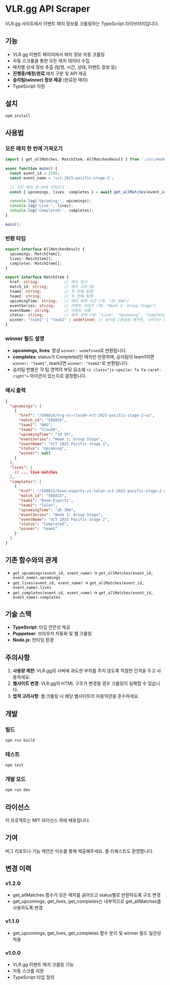 # VLR.gg API Scraper

VLR.gg 사이트에서 이벤트 매치 정보를 크롤링하는 TypeScript 라이브러리입니다.

## 기능

- VLR.gg 이벤트 페이지에서 매치 정보 자동 크롤링
- 자동 스크롤을 통한 모든 매치 데이터 수집
- 매치별 상세 정보 추출 (팀명, 시간, 상태, 이벤트 정보 등)
- **진행중/예정/완료** 매치 구분 및 API 제공
- **승리팀(winner) 정보 제공** (완료된 매치)
- TypeScript 지원

## 설치

```bash
npm install
```

## 사용법

### 모든 매치 한 번에 가져오기

```typescript
import { get_allMatches, MatchItem, AllMatchesResult } from './src/module/scrapper';

async function main() {
  const event_id = 2500;
  const event_name = 'vct-2025-pacific-stage-2';

  // 모든 매치 한 번에 가져오기
  const { upcomings, lives, completes } = await get_allMatches(event_id, event_name);

  console.log('Upcoming:', upcomings);
  console.log('Live:', lives);
  console.log('Completed:', completes);
}

main();
```

### 반환 타입

```typescript
export interface AllMatchesResult {
  upcomings: MatchItem[];
  lives: MatchItem[];
  completes: MatchItem[];
}

export interface MatchItem {
  href: string;           // 매치 링크
  match_id: string;       // 매치 고유 ID
  team1: string;          // 첫 번째 팀명
  team2: string;          // 두 번째 팀명
  upcomingTime: string;   // 매치 예정 시간 (예: "2h 30m")
  eventSeries: string;    // 이벤트 시리즈 (예: "Week 1: Group Stage")
  eventName: string;      // 이벤트 이름
  status: string;         // 매치 상태 (예: "Live", "Upcoming", "Completed")
  winner: "team1" | "team2" | undefined; // 승리팀 (완료된 매치만, 나머지는 undefined)
}
```

### winner 필드 설명
- **upcomings, lives**: 항상 `winner: undefined`로 반환됩니다.
- **completes**: status가 Completed인 매치만 반환하며, 승리팀이 team1이면 `winner: "team1"`, team2면 `winner: "team2"`로 반환됩니다.
- 승리팀 판별은 각 팀 영역의 부모 요소에 `<i class="js-spoiler fa fa-caret-right">` 아이콘이 있는지로 결정합니다.

### 예시 출력

```json
{
  "upcomings": [
    {
      "href": "/508816/nrg-vs-cloud9-vct-2025-pacific-stage-2-w1",
      "match_id": "508816",
      "team1": "NRG",
      "team2": "Cloud9",
      "upcomingTime": "1d 5h",
      "eventSeries": "Week 1: Group Stage",
      "eventName": "VCT 2025 Pacific Stage 2",
      "status": "Upcoming",
      "winner": null
    }
  ],
  "lives": [
    // ... live matches
  ],
  "completes": [
    {
      "href": "/508815/boom-esports-vs-talon-vct-2025-pacific-stage-2-w1",
      "match_id": "508815",
      "team1": "Boom Esports",
      "team2": "Talon",
      "upcomingTime": "2h 30m",
      "eventSeries": "Week 1: Group Stage",
      "eventName": "VCT 2025 Pacific Stage 2",
      "status": "Completed",
      "winner": "team1"
    }
  ]
}
```

## 기존 함수와의 관계

- `get_upcomings(event_id, event_name)` → `get_allMatches(event_id, event_name).upcomings`
- `get_lives(event_id, event_name)` → `get_allMatches(event_id, event_name).lives`
- `get_completes(event_id, event_name)` → `get_allMatches(event_id, event_name).completes`

## 기술 스택
- **TypeScript**: 타입 안전성 제공
- **Puppeteer**: 브라우저 자동화 및 웹 크롤링
- **Node.js**: 런타임 환경

## 주의사항
1. **사용량 제한**: VLR.gg의 서버에 과도한 부하를 주지 않도록 적절한 간격을 두고 사용하세요.
2. **웹사이트 변경**: VLR.gg의 HTML 구조가 변경될 경우 크롤링이 실패할 수 있습니다.
3. **법적 고려사항**: 웹 크롤링 시 해당 웹사이트의 이용약관을 준수하세요.

## 개발

### 빌드
```bash
npm run build
```

### 테스트
```bash
npm test
```

### 개발 모드
```bash
npm run dev
```

## 라이선스
이 프로젝트는 MIT 라이선스 하에 배포됩니다.

## 기여
버그 리포트나 기능 제안은 이슈를 통해 제출해주세요. 풀 리퀘스트도 환영합니다.

## 변경 이력
### v1.2.0
- get_allMatches 함수가 모든 매치를 긁어오고 status별로 반환하도록 구조 변경
- get_upcomings, get_lives, get_completes는 내부적으로 get_allMatches를 사용하도록 변경
### v1.1.0
- get_upcomings, get_lives, get_completes 함수 분리 및 winner 필드 일관성 적용
### v1.0.0
- VLR.gg 이벤트 매치 크롤링 기능
- 자동 스크롤 지원
- TypeScript 타입 정의 